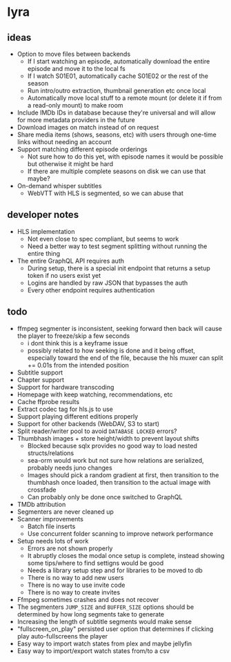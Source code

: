 # lyra

## ideas

- Option to move files between backends
  - If I start watching an episode, automatically download the entire episode and move it to the local fs
  - If I watch S01E01, automatically cache S01E02 or the rest of the season
  - Run intro/outro extraction, thumbnail generation etc once local
  - Automatically move local stuff to a remote mount (or delete it if from a read-only mount) to make room
- Include IMDb IDs in database because they're universal and will allow for more metadata providers in the future
- Download images on match instead of on request
- Share media items (shows, seasons, etc) with users through one-time links without needing an account
- Support matching different episode orderings
  - Not sure how to do this yet, with episode names it would be possible but otherwise it might be hard
  - If there are multiple complete seasons on disk we can use that maybe?
- On-demand whisper subtitles
  - WebVTT with HLS is segmented, so we can abuse that

## developer notes

- HLS implementation
  - Not even close to spec compliant, but seems to work
  - Need a better way to test segment splitting without running the entire thing
- The entire GraphQL API requires auth
  - During setup, there is a special init endpoint that returns a setup token if no users exist yet
  - Logins are handled by raw JSON that bypasses the auth
  - Every other endpoint requires authentication

## todo

- ffmpeg segmenter is inconsistent, seeking forward then back will cause the player to freeze/skip a few seconds
  - i dont think this is a keyframe issue
  - possibly related to how seeking is done and it being offset, especially toward the end of the file, because the hls muxer can split += 0.01s from the intended position
- Subtitle support
- Chapter support
- Support for hardware transcoding
- Homepage with keep watching, recommendations, etc
- Cache ffprobe results
- Extract codec tag for hls.js to use
- Support playing different editions properly
- Support for other backends (WebDAV, S3 to start)
- Split reader/writer pool to avoid `DATABASE LOCKED` errors?
- Thumbhash images + store height/width to prevent layout shifts
  - Blocked because sqlx provides no good way to load nested structs/relations
  - sea-orm would work but not sure how relations are serialized, probably needs juno changes
  - Images should pick a random gradient at first, then transition to the thumbhash once loaded, then transition to the actual image with crossfade
  - Can probably only be done once switched to GraphQL
- TMDb attribution
- Segmenters are never cleaned up
- Scanner improvements
  - Batch file inserts
  - Use concurrent folder scanning to improve network performance
- Setup needs lots of work
  - Errors are not shown properly
  - It abruptly closes the modal once setup is complete, instead showing some tips/where to find settigns would be good
  - Needs a library setup step and for libraries to be moved to db
  - There is no way to add new users
  - There is no way to use invite code
  - There is no way to create invites
- Ffmpeg sometimes crashes and does not recover
- The segmenters `JUMP_SIZE` and `BUFFER_SIZE` options should be determined by how long segments take to generate
- Increasing the length of subtitle segments would make sense
- "fullscreen_on_play" persisted user option that determines if clicking play auto-fullscreens the player
- Easy way to import watch states from plex and maybe jellyfin
- Easy way to import/export watch states from/to a csv